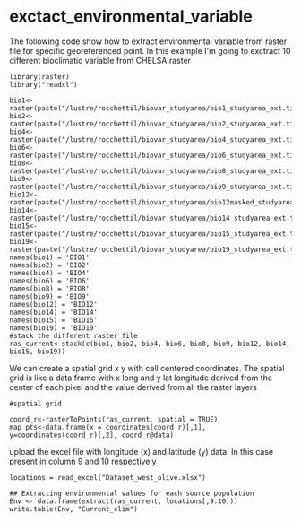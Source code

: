 # exctact_environmental_variable
The following code show how to extract environmental variable from raster file for specific georeferenced point.
In this example I'm going to exctract 10 different bioclimatic variable from CHELSA raster

```
library(raster)
library("readxl")

bio1<- raster(paste("/lustre/rocchettil/biovar_studyarea/bio1_studyarea_ext.tif"))
bio2<- raster(paste("/lustre/rocchettil/biovar_studyarea/bio2_studyarea_ext.tif"))
bio4<- raster(paste("/lustre/rocchettil/biovar_studyarea/bio4_studyarea_ext.tif"))
bio6<- raster(paste("/lustre/rocchettil/biovar_studyarea/bio6_studyarea_ext.tif"))
bio8<- raster(paste("/lustre/rocchettil/biovar_studyarea/bio8_studyarea_ext.tif"))
bio9<- raster(paste("/lustre/rocchettil/biovar_studyarea/bio9_studyarea_ext.tif"))
bio12<- raster(paste("/lustre/rocchettil/biovar_studyarea/bio12masked_studyarea_ext.tif"))
bio14<- raster(paste("/lustre/rocchettil/biovar_studyarea/bio14_studyarea_ext.tif"))
bio15<- raster(paste("/lustre/rocchettil/biovar_studyarea/bio15_studyarea_ext.tif"))
bio19<- raster(paste("/lustre/rocchettil/biovar_studyarea/bio19_studyarea_ext.tif"))
names(bio1) = 'BIO1'
names(bio2) = 'BIO2'
names(bio4) = 'BIO4'
names(bio6) = 'BIO6'
names(bio8) = 'BIO8'
names(bio9) = 'BIO9'
names(bio12) = 'BIO12'
names(bio14) = 'BIO14'
names(bio15) = 'BIO15'
names(bio19) = 'BIO19'
#stack the different raster file
ras_current<-stack(c(bio1, bio2, bio4, bio6, bio8, bio9, bio12, bio14, bio15, bio19))
```

We can create a spatial grid x y with cell centered coordinates. 
The spatial grid is like a data frame with x long and y lat longitude derived from the center of each pixel and the value derived from all the raster layers
```
#spatial grid

coord_r<-rasterToPoints(ras_current, spatial = TRUE)
map_pts<-data.frame(x = coordinates(coord_r)[,1], y=coordinates(coord_r)[,2], coord_r@data)

```

upload the excel file with longitude (x) and latitude (y) data. In this case present in column 9 and 10 respectively

```
locations = read_excel("Dataset_west_olive.xlsx")

## Extracting environmental values for each source population
Env <- data.frame(extract(ras_current, locations[,9:10]))
write.table(Env, "Current_clim")

```

